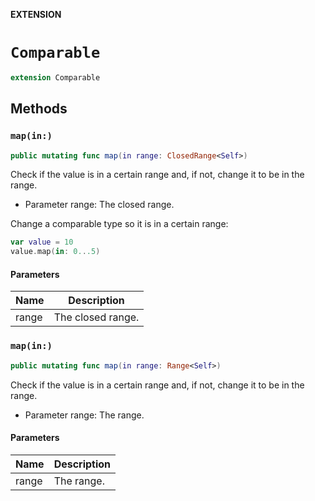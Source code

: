 **EXTENSION**

# `Comparable`
```swift
extension Comparable
```

## Methods
### `map(in:)`

```swift
public mutating func map(in range: ClosedRange<Self>)
```

Check if the value is in a certain range and, if not, change it to be in the range.
- Parameter range: The closed range.

Change a comparable type so it is in a certain range:
```swift
var value = 10
value.map(in: 0...5)
```

#### Parameters

| Name | Description |
| ---- | ----------- |
| range | The closed range. |

### `map(in:)`

```swift
public mutating func map(in range: Range<Self>)
```

Check if the value is in a certain range and, if not, change it to be in the range.
- Parameter range: The range.

#### Parameters

| Name | Description |
| ---- | ----------- |
| range | The range. |